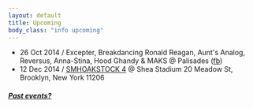 ```yaml
---
layout: default
title: Upcoming 
body_class: "info upcoming"
---
```

<ul class="classed root">

  <!--    <li class="music">25 Oct 2014 / Porcelain Raft with Lydia Ainsworth, Excepter, and Buscabulla @ Cameo Gallery, Williamsburg, Brooklyn. </li> -->
  <!--    <li class="music">25 Oct 2014 / DBA drone thing</li> -->
  <li class="music">26 Oct 2014 / Excepter, Breakdancing Ronald Reagan, Aunt's Analog, Reversus, Anna-Stina, Hood Ghandy & MAKS
    @ Palisades (<a href="https://www.facebook.com/events/912551858773835/">fb</a>)
  </;o>
  <!--    <li class="music">7 Nov 2014 / Excepter @ Death By Audio</li> -->
  <li class="music">12 Dec 2014 / <a href="https://www.facebook.com/events/1517035161853918">SMHOAKSTOCK 4</a> @ Shea Stadium  20 Meadow St, Brooklyn, New York 11206</li>

</ul>

<h5><a href="chronology.html">Past events?</a></h5>
